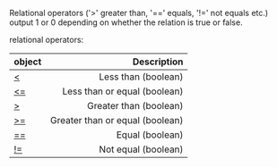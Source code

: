 Relational operators ('>' greater than, '==' equals, '!=' not equals etc.) output 1 or 0 depending on whether the relation is true or false.

relational operators:

|object |Description|
|:---|---:|
|[<](../lt)      |Less than (boolean)|
|[<=](../le)     |Less than or equal (boolean)|
|[>](../gt)      |Greater than (boolean)|
|[>=](../ge)     |Greater than or equal (boolean)|
|[==](../eq)     |Equal (boolean)|
|[!=](../neq)     |Not equal (boolean)|

